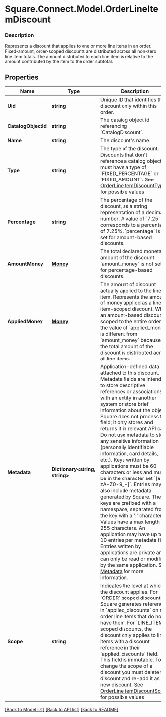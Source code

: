 # Square.Connect.Model.OrderLineItemDiscount

### Description

Represents a discount that applies to one or more line items in an order.  Fixed-amount, order-scoped discounts are distributed across all non-zero line item totals. The amount distributed to each line item is relative to the amount contributed by the item to the order subtotal.

## Properties

Name | Type | Description | Notes
------------ | ------------- | ------------- | -------------
**Uid** | **string** | Unique ID that identifies the discount only within this order. | [optional] [beta]
**CatalogObjectId** | **string** | The catalog object id referencing &#x60;CatalogDiscount&#x60;. | [optional] 
**Name** | **string** | The discount&#39;s name. | [optional] 
**Type** | **string** | The type of the discount.  Discounts that don&#39;t reference a catalog object ID must have a type of &#x60;FIXED_PERCENTAGE&#x60; or &#x60;FIXED_AMOUNT&#x60;. See [OrderLineItemDiscountType](#type-orderlineitemdiscounttype) for possible values | [optional] 
**Percentage** | **string** | The percentage of the discount, as a string representation of a decimal number. A value of &#x60;7.25&#x60; corresponds to a percentage of 7.25%.  &#x60;percentage&#x60; is not set for amount-based discounts. | [optional] 
**AmountMoney** | [**Money**](Money.md) | The total declared monetary amount of the discount.  &#x60;amount_money&#x60; is not set for percentage-based discounts. | [optional] 
**AppliedMoney** | [**Money**](Money.md) | The amount of discount actually applied to the line item.  Represents the amount of money applied as a line item-scoped discount. When an amount-based discount is scoped to the entire order, the value of &#x60;applied_money&#x60; is different from &#x60;amount_money&#x60; because the total amount of the discount is distributed across all line items. | [optional] 
**Metadata** | **Dictionary<string, string>** | Application-defined data attached to this discount. Metadata fields are intended to store descriptive references or associations with an entity in another system or store brief information about the object. Square does not process this field; it only stores and returns it in relevant API calls. Do not use metadata to store any sensitive information (personally identifiable information, card details, etc.).  Keys written by applications must be 60 characters or less and must be in the character set &#x60;[a-zA-Z0-9_-]&#x60;. Entries may also include metadata generated by Square. These keys are prefixed with a namespace, separated from the key with a &#39;:&#39; character.  Values have a max length of 255 characters.  An application may have up to 10 entries per metadata field.  Entries written by applications are private and can only be read or modified by the same application.  See [Metadata](https://developer.squareup.com/docs/build-basics/metadata) for more information. | [optional] [beta]
**Scope** | **string** | Indicates the level at which the discount applies. For &#x60;ORDER&#x60; scoped discounts, Square generates references in &#x60;applied_discounts&#x60; on all order line items that do not have them. For &#x60;LINE_ITEM&#x60; scoped discounts, the discount only applies to line items with a discount reference in their &#x60;applied_discounts&#x60; field.  This field is immutable. To change the scope of a discount you must delete the discount and re-add it as a new discount. See [OrderLineItemDiscountScope](#type-orderlineitemdiscountscope) for possible values | [optional] 



[[Back to Model list]](../README.md#documentation-for-models) [[Back to API list]](../README.md#documentation-for-api-endpoints) [[Back to README]](../README.md)

